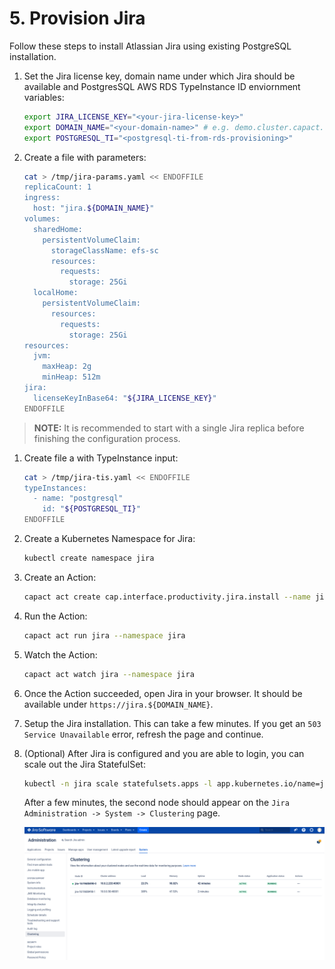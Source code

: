 # 5. Provision Jira

Follow these steps to install Atlassian Jira using existing PostgreSQL installation.

1. Set the Jira license key, domain name under which Jira should be available and PostgresSQL AWS RDS TypeInstance ID enviornment variables:
    ```bash
    export JIRA_LICENSE_KEY="<your-jira-license-key>"
    export DOMAIN_NAME="<your-domain-name>" # e.g. demo.cluster.capact.dev
    export POSTGRESQL_TI="<postgresql-ti-from-rds-provisioning>"
    ```
    
1. Create a file with parameters:
    ```bash
    cat > /tmp/jira-params.yaml << ENDOFFILE
    replicaCount: 1
    ingress:
      host: "jira.${DOMAIN_NAME}"
    volumes:
      sharedHome:
        persistentVolumeClaim:
          storageClassName: efs-sc
          resources:
            requests:
              storage: 25Gi
      localHome:
        persistentVolumeClaim:
          resources:
            requests:
              storage: 25Gi
    resources:
      jvm:
        maxHeap: 2g
        minHeap: 512m
    jira:
      licenseKeyInBase64: "${JIRA_LICENSE_KEY}"
    ENDOFFILE
    ```

> **NOTE:** It is recommended to start with a single Jira replica before finishing the configuration process.

1. Create file a with TypeInstance input:
    ```bash
    cat > /tmp/jira-tis.yaml << ENDOFFILE
    typeInstances:
      - name: "postgresql"
        id: "${POSTGRESQL_TI}"
    ENDOFFILE
    ```

1. Create a Kubernetes Namespace for Jira:
    ```bash
    kubectl create namespace jira
    ```

1. Create an Action:
    ```bash
    capact act create cap.interface.productivity.jira.install --name jira --namespace jira --parameters-from-file /tmp/jira-params.yaml --type-instances-from-file /tmp/jira-tis.yaml
    ```

1. Run the Action:
    ```bash
    capact act run jira --namespace jira
    ```

1. Watch the Action:
    ```bash
    capact act watch jira --namespace jira
    ```

1. Once the Action succeeded, open Jira in your browser. It should be available under `https://jira.${DOMAIN_NAME}`.
 
1. Setup the Jira installation. This can take a few minutes. If you get an `503 Service Unavailable` error, refresh the page and continue.

1. (Optional) After Jira is configured and you are able to login, you can scale out the Jira StatefulSet:
    ```bash
    kubectl -n jira scale statefulsets.apps -l app.kubernetes.io/name=jira --replicas 2
    ```

    After a few minutes, the second node should appear on the `Jira Administration -> System -> Clustering` page.

    ![jira-clustering-dashboard](./assets/3-jira-clustering-dashboard.png)
  